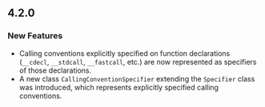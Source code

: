 ## 4.2.0

### New Features

* Calling conventions explicitly specified on function declarations (`__cdecl`, `__stdcall`, `__fastcall`, etc.)  are now represented as specifiers of those declarations.
* A new class `CallingConventionSpecifier` extending the `Specifier` class was introduced, which represents explicitly specified calling conventions.

